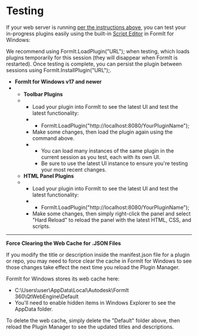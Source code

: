 # Testing

If your web server is running [per the instructions above](https://formit3d.github.io/FormItExamplePlugins/docs/HowToBuild.html#SettingUpEnvironment), you can test your in-progress plugins easily using the built-in [Script Editor](https://formit3d.github.io/FormItExamplePlugins/docs/HowToBuild.html#SettingUpFormIt) in FormIt for Windows:

We recommend using FormIt.LoadPlugin("URL"); when testing, which loads plugins temporarily for this session (they will disappear when FormIt is restarted). Once testing is complete, you can persist the plugin between sessions using FormIt.InstallPlugin("URL");.

* **FormIt for Windows v17 and newer**
*
  * **Toolbar Plugins**
  *
    * Load your plugin into FormIt to see the latest UI and test the latest functionality:
    *
      * FormIt.LoadPlugin("http://localhost:8080/YourPluginName");
    * Make some changes, then load the plugin again using the command above.
    *
      * You can load many instances of the same plugin in the current session as you test, each with its own UI.
      * Be sure to use the latest UI instance to ensure you're testing your most recent changes.
  * **HTML Panel Plugins**
  *
    * Load your plugin into FormIt to see the latest UI and test the latest functionality:
    *
      * FormIt.LoadPlugin("http://localhost:8080/YourPluginName");
    * Make some changes, then simply right-click the panel and select "Hard Reload" to reload the panel with the latest HTML, CSS, and scripts.

****

**Force Clearing the Web Cache for .JSON Files**

If you modify the title or description inside the manifest.json file for a plugin or repo, you may need to force clear the cache in FormIt for Windows to see those changes take effect the next time you reload the Plugin Manager.

FormIt for Windows stores its web cache here:

* C:\Users\user\AppData\Local\Autodesk\FormIt 360\QtWebEngine\Default
* You'll need to enable hidden items in Windows Explorer to see the AppData folder.

To delete the web cache, simply delete the "Default" folder above, then reload the Plugin Manager to see the updated titles and descriptions.
